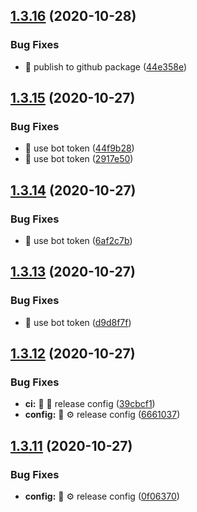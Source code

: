 ## [1.3.16](https://github.com/bubkoo/html-to-image/compare/v1.3.15...v1.3.16) (2020-10-28)


### Bug Fixes

* 🐛 publish to github package ([44e358e](https://github.com/bubkoo/html-to-image/commit/44e358e963fb786652d295ae33e7c3dbde9cec06))

## [1.3.15](https://github.com/bubkoo/html-to-image/compare/v1.3.14...v1.3.15) (2020-10-27)


### Bug Fixes

* 🐛 use bot token ([44f9b28](https://github.com/bubkoo/html-to-image/commit/44f9b28de81b154669af5b9e4f2afd6ad4627ef3))
* 🐛 use bot token ([2917e50](https://github.com/bubkoo/html-to-image/commit/2917e5087a0f498bef85157aac96fd9786289085))

## [1.3.14](https://github.com/bubkoo/html-to-image/compare/v1.3.13...v1.3.14) (2020-10-27)


### Bug Fixes

* 🐛 use bot token ([6af2c7b](https://github.com/bubkoo/html-to-image/commit/6af2c7b5b34a135bba165c22c0783167d17c7fba))

## [1.3.13](https://github.com/bubkoo/html-to-image/compare/v1.3.12...v1.3.13) (2020-10-27)


### Bug Fixes

* 🐛 use bot token ([d9d8f7f](https://github.com/bubkoo/html-to-image/commit/d9d8f7f694606d8be0fb2d2b535f9cd7e0cd6a89))

## [1.3.12](https://github.com/bubkoo/html-to-image/compare/v1.3.11...v1.3.12) (2020-10-27)


### Bug Fixes

* **ci:** 🐛 👷 release config ([39cbcf1](https://github.com/bubkoo/html-to-image/commit/39cbcf125ef41884d589ff005259d79439c9ed90))
* **config:** 🐛 ⚙️ release config ([6661037](https://github.com/bubkoo/html-to-image/commit/666103740f631320795c00a560163d72b0bd18f0))

## [1.3.11](https://github.com/bubkoo/html-to-image/compare/v1.3.10...v1.3.11) (2020-10-27)


### Bug Fixes

* **config:** 🐛 ⚙️ release config ([0f06370](https://github.com/bubkoo/html-to-image/commit/0f06370066334db7bed102641e6860cd6cd38056))

